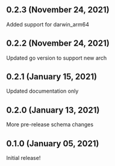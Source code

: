 ## 0.2.3 (November 24, 2021)

Added support for darwin_arm64

## 0.2.2 (November 24, 2021)

Updated go version to support new arch

## 0.2.1 (January 15, 2021)

Updated documentation only

## 0.2.0 (January 13, 2021)

More pre-release schema changes

## 0.1.0 (January 05, 2021)

Initial release!
